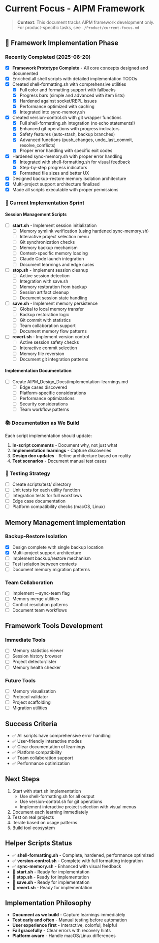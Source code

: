 # Current Focus - AIPM Framework

> **Context**: This document tracks AIPM framework development only. For product-specific tasks, see `./Product/current-focus.md`

## 🚀 Framework Implementation Phase

### Recently Completed (2025-06-20)
- [x] **Framework Prototype Complete** - All core concepts designed and documented
- [x] Enriched all shell scripts with detailed implementation TODOs
- [x] Created shell-formatting.sh with comprehensive utilities
  - [x] Full color and formatting support with fallbacks
  - [x] Progress bars (simple and advanced with item lists)
  - [x] Hardened against socket/REPL issues
  - [x] Performance optimized with caching
  - [x] Integrated into sync-memory.sh
- [x] Created version-control.sh with git wrapper functions
  - [x] Full shell-formatting.sh integration (no echo statements!)
  - [x] Enhanced git operations with progress indicators
  - [x] Safety features (auto-stash, backup branches)
  - [x] Advanced functions (push_changes, undo_last_commit, resolve_conflicts)
  - [x] Proper error handling with specific exit codes
- [x] Hardened sync-memory.sh with proper error handling
  - [x] Integrated with shell-formatting.sh for visual feedback
  - [x] Step-by-step progress indicators
  - [x] Formatted file sizes and better UX
- [x] Designed backup-restore memory isolation architecture
- [x] Multi-project support architecture finalized
- [x] Made all scripts executable with proper permissions

### 🔧 Current Implementation Sprint

#### Session Management Scripts
- [ ] **start.sh** - Implement session initialization
  - [ ] Memory symlink verification (using hardened sync-memory.sh)
  - [ ] Interactive project selection menu
  - [ ] Git synchronization checks
  - [ ] Memory backup mechanism
  - [ ] Context-specific memory loading
  - [ ] Claude Code launch integration
  - [ ] Document learnings and edge cases

- [ ] **stop.sh** - Implement session cleanup
  - [ ] Active session detection
  - [ ] Integration with save.sh
  - [ ] Memory restoration from backup
  - [ ] Session artifact cleanup
  - [ ] Document session state handling

- [ ] **save.sh** - Implement memory persistence
  - [ ] Global to local memory transfer
  - [ ] Backup restoration logic
  - [ ] Git commit with statistics
  - [ ] Team collaboration support
  - [ ] Document memory flow patterns

- [ ] **revert.sh** - Implement version control
  - [ ] Active session safety checks
  - [ ] Interactive commit selection
  - [ ] Memory file reversion
  - [ ] Document git integration patterns

#### Implementation Documentation
- [ ] Create AIPM_Design_Docs/implementation-learnings.md
  - [ ] Edge cases discovered
  - [ ] Platform-specific considerations
  - [ ] Performance optimizations
  - [ ] Security considerations
  - [ ] Team workflow patterns

### 📚 Documentation as We Build
Each script implementation should update:
1. **In-script comments** - Document why, not just what
2. **Implementation learnings** - Capture discoveries
3. **Design doc updates** - Refine architecture based on reality
4. **Test scenarios** - Document manual test cases

### 🧪 Testing Strategy
- [ ] Create scripts/test/ directory
- [ ] Unit tests for each utility function
- [ ] Integration tests for full workflows
- [ ] Edge case documentation
- [ ] Platform compatibility checks (macOS, Linux)

## Memory Management Implementation

### Backup-Restore Isolation
- [x] Design complete with single backup location
- [x] Multi-project support architecture
- [ ] Implement backup/restore mechanism
- [ ] Test isolation between contexts
- [ ] Document memory migration patterns

### Team Collaboration
- [ ] Implement --sync-team flag
- [ ] Memory merge utilities
- [ ] Conflict resolution patterns
- [ ] Document team workflows

## Framework Tools Development

### Immediate Tools
- [ ] Memory statistics viewer
- [ ] Session history browser
- [ ] Project detector/lister
- [ ] Memory health checker

### Future Tools
- [ ] Memory visualization
- [ ] Protocol validator
- [ ] Project scaffolding
- [ ] Migration utilities

## Success Criteria
- ✅ All scripts have comprehensive error handling
- ✅ User-friendly interactive modes
- ✅ Clear documentation of learnings
- ✅ Platform compatibility
- ✅ Team collaboration support
- ✅ Performance optimization

## Next Steps
1. Start with start.sh implementation
   - Use shell-formatting.sh for all output
   - Use version-control.sh for git operations
   - Implement interactive project selection with visual menus
2. Document each learning immediately
3. Test on real projects
4. Iterate based on usage patterns
5. Build tool ecosystem

## Helper Scripts Status
- ✅ **shell-formatting.sh** - Complete, hardened, performance optimized
- ✅ **version-control.sh** - Complete with full formatting integration
- ✅ **sync-memory.sh** - Enhanced with visual feedback
- 🚧 **start.sh** - Ready for implementation
- 🚧 **stop.sh** - Ready for implementation
- 🚧 **save.sh** - Ready for implementation
- 🚧 **revert.sh** - Ready for implementation

## Implementation Philosophy
- **Document as we build** - Capture learnings immediately
- **Test early and often** - Manual testing before automation
- **User experience first** - Interactive, colorful, helpful
- **Fail gracefully** - Clear errors with recovery hints
- **Platform aware** - Handle macOS/Linux differences